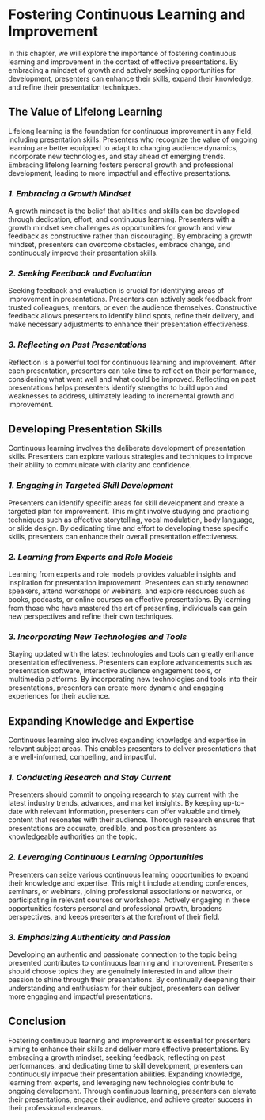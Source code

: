 Fostering Continuous Learning and Improvement
======================================================

In this chapter, we will explore the importance of fostering continuous learning and improvement in the context of effective presentations. By embracing a mindset of growth and actively seeking opportunities for development, presenters can enhance their skills, expand their knowledge, and refine their presentation techniques.

**The Value of Lifelong Learning**
----------------------------------

Lifelong learning is the foundation for continuous improvement in any field, including presentation skills. Presenters who recognize the value of ongoing learning are better equipped to adapt to changing audience dynamics, incorporate new technologies, and stay ahead of emerging trends. Embracing lifelong learning fosters personal growth and professional development, leading to more impactful and effective presentations.

### *1. Embracing a Growth Mindset*

A growth mindset is the belief that abilities and skills can be developed through dedication, effort, and continuous learning. Presenters with a growth mindset see challenges as opportunities for growth and view feedback as constructive rather than discouraging. By embracing a growth mindset, presenters can overcome obstacles, embrace change, and continuously improve their presentation skills.

### *2. Seeking Feedback and Evaluation*

Seeking feedback and evaluation is crucial for identifying areas of improvement in presentations. Presenters can actively seek feedback from trusted colleagues, mentors, or even the audience themselves. Constructive feedback allows presenters to identify blind spots, refine their delivery, and make necessary adjustments to enhance their presentation effectiveness.

### *3. Reflecting on Past Presentations*

Reflection is a powerful tool for continuous learning and improvement. After each presentation, presenters can take time to reflect on their performance, considering what went well and what could be improved. Reflecting on past presentations helps presenters identify strengths to build upon and weaknesses to address, ultimately leading to incremental growth and improvement.

**Developing Presentation Skills**
----------------------------------

Continuous learning involves the deliberate development of presentation skills. Presenters can explore various strategies and techniques to improve their ability to communicate with clarity and confidence.

### *1. Engaging in Targeted Skill Development*

Presenters can identify specific areas for skill development and create a targeted plan for improvement. This might involve studying and practicing techniques such as effective storytelling, vocal modulation, body language, or slide design. By dedicating time and effort to developing these specific skills, presenters can enhance their overall presentation effectiveness.

### *2. Learning from Experts and Role Models*

Learning from experts and role models provides valuable insights and inspiration for presentation improvement. Presenters can study renowned speakers, attend workshops or webinars, and explore resources such as books, podcasts, or online courses on effective presentations. By learning from those who have mastered the art of presenting, individuals can gain new perspectives and refine their own techniques.

### *3. Incorporating New Technologies and Tools*

Staying updated with the latest technologies and tools can greatly enhance presentation effectiveness. Presenters can explore advancements such as presentation software, interactive audience engagement tools, or multimedia platforms. By incorporating new technologies and tools into their presentations, presenters can create more dynamic and engaging experiences for their audience.

**Expanding Knowledge and Expertise**
-------------------------------------

Continuous learning also involves expanding knowledge and expertise in relevant subject areas. This enables presenters to deliver presentations that are well-informed, compelling, and impactful.

### *1. Conducting Research and Stay Current*

Presenters should commit to ongoing research to stay current with the latest industry trends, advances, and market insights. By keeping up-to-date with relevant information, presenters can offer valuable and timely content that resonates with their audience. Thorough research ensures that presentations are accurate, credible, and position presenters as knowledgeable authorities on the topic.

### *2. Leveraging Continuous Learning Opportunities*

Presenters can seize various continuous learning opportunities to expand their knowledge and expertise. This might include attending conferences, seminars, or webinars, joining professional associations or networks, or participating in relevant courses or workshops. Actively engaging in these opportunities fosters personal and professional growth, broadens perspectives, and keeps presenters at the forefront of their field.

### *3. Emphasizing Authenticity and Passion*

Developing an authentic and passionate connection to the topic being presented contributes to continuous learning and improvement. Presenters should choose topics they are genuinely interested in and allow their passion to shine through their presentations. By continually deepening their understanding and enthusiasm for their subject, presenters can deliver more engaging and impactful presentations.

**Conclusion**
--------------

Fostering continuous learning and improvement is essential for presenters aiming to enhance their skills and deliver more effective presentations. By embracing a growth mindset, seeking feedback, reflecting on past performances, and dedicating time to skill development, presenters can continuously improve their presentation abilities. Expanding knowledge, learning from experts, and leveraging new technologies contribute to ongoing development. Through continuous learning, presenters can elevate their presentations, engage their audience, and achieve greater success in their professional endeavors.
